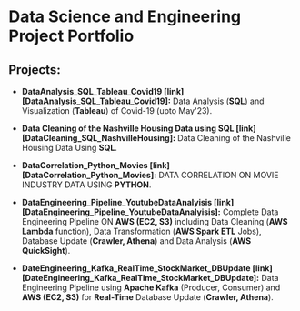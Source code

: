 # Data Science and Engineering Project Portfolio

## Projects:

- **DataAnalysis_SQL_Tableau_Covid19 [link][DataAnalysis_SQL_Tableau_Covid19]:** Data Analysis (**SQL**) and Visualization (**Tableau**) of Covid-19 (upto May'23).

- **Data Cleaning of the Nashville Housing Data using SQL [link][DataCleaning_SQL_NashvilleHousing]:** Data Cleaning of the Nashville Housing Data Using **SQL**.

- **DataCorrelation_Python_Movies [link][DataCorrelation_Python_Movies]:** DATA CORRELATION ON MOVIE INDUSTRY DATA USING **PYTHON**.

- **DataEngineering_Pipeline_YoutubeDataAnalyisis [link][DataEngineering_Pipeline_YoutubeDataAnalyisis]:** Complete Data Engineering Pipeline ON **AWS (EC2, S3)** including Data Cleaning (**AWS Lambda** function), Data Transformation (**AWS Spark ETL** Jobs), Database Update (**Crawler, Athena**) and Data Analysis (**AWS QuickSight**).

- **DateEngineering_Kafka_RealTime_StockMarket_DBUpdate [link][DateEngineering_Kafka_RealTime_StockMarket_DBUpdate]:** Data Engineering Pipeline using **Apache Kafka** (Producer, Consumer) and **AWS (EC2, S3)** for **Real-Time** Database Update (**Crawler, Athena**).
